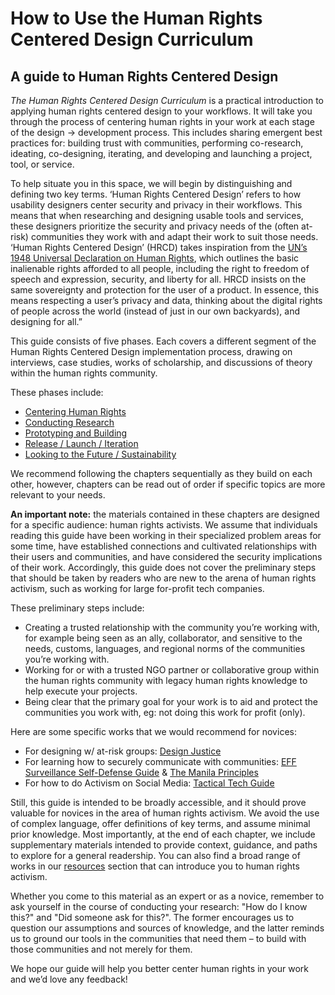 # How to Use the Human Rights Centered Design Curriculum

## A guide to Human Rights Centered Design

_The Human Rights Centered Design Curriculum_ is a practical introduction to applying human rights centered design to your workflows. It will take you through the process of centering human rights in your work at each stage of the design → development process. This includes sharing emergent best practices for: building trust with communities, performing co-research, ideating, co-designing, iterating, and developing and launching a project, tool, or service.

To help situate you in this space, we will begin by distinguishing and defining two key terms. ‘Human Rights Centered Design’ refers to how usability designers center security and privacy in their workflows. This means that when researching and designing usable tools and services, these designers prioritize the security and privacy needs of the (often at-risk) communities they work with and adapt their work to suit those needs. ‘Human Rights Centered Design’ (HRCD) takes inspiration from the [UN’s 1948 Universal Declaration on Human Rights](https://www.un.org/en/universal-declaration-human-rights/), which outlines the basic inalienable rights afforded to all people, including the right to freedom of speech and expression, security, and liberty for all. HRCD insists on the same sovereignty and protection for the user of a product. In essence, this means respecting a user’s privacy and data, thinking about the digital rights of people across the world (instead of just in our own backyards), and designing for all.”

This guide consists of five phases. Each covers a different segment of the Human Rights Centered Design implementation process, drawing on interviews, case studies, works of scholarship, and discussions of theory within the human rights community.

These phases include:

- [Centering Human Rights](/centering)
- [Conducting Research](/research)
- [Prototyping and Building](/prototyping)
- [Release / Launch / Iteration](/launching)
- [Looking to the Future / Sustainability](/future)

We recommend following the chapters sequentially as they build on each other, however, chapters can be read out of order if specific topics are more relevant to your needs.

**An important note:** the materials contained in these chapters are designed for a specific audience: human rights activists. We assume that individuals reading this guide have been working in their specialized problem areas for some time, have established connections and cultivated relationships with their users and communities, and have considered the security implications of their work. Accordingly, this guide does not cover the preliminary steps that should be taken by readers who are new to the arena of human rights activism, such as working for large for-profit tech companies.

These preliminary steps include:

- Creating a trusted relationship with the community you’re working with, for example being seen as an ally, collaborator, and sensitive to the needs, customs, languages, and regional norms of the communities you’re working with.
- Working for or with a trusted NGO partner or collaborative group within the human rights community with legacy human rights knowledge to help execute your projects.
- Being clear that the primary goal for your work is to aid and protect the communities you work with, eg: not doing this work for profit (only).

Here are some specific works that we would recommend for novices:

- For designing w/ at-risk groups: [Design Justice](https://design-justice.pubpub.org/)
- For learning how to securely communicate with communities: [EFF Surveillance Self-Defense Guide](https://ssd.eff.org/en) & [The Manila Principles](https://manilaprinciples.org/index.html)
- For how to do Activism on Social Media: [Tactical Tech Guide](https://ourdataourselves.tacticaltech.org/posts/23_guide_social_media/)

Still, this guide is intended to be broadly accessible, and it should prove valuable for novices in the area of human rights activism. We avoid the use of complex language, offer definitions of key terms, and assume minimal prior knowledge. Most importantly, at the end of each chapter, we include supplementary materials intended to provide context, guidance, and paths to explore for a general readership. You can also find a broad range of works in our [resources](/resources) section that can introduce you to human rights activism.

Whether you come to this material as an expert or as a novice, remember to ask yourself in the course of conducting your research: "How do I know this?" and "Did someone ask for this?". The former encourages us to question our assumptions and sources of knowledge, and the latter reminds us to ground our tools in the communities that need them – to build with those communities and not merely for them.

We hope our guide will help you better center human rights in your work and we’d love any feedback!
